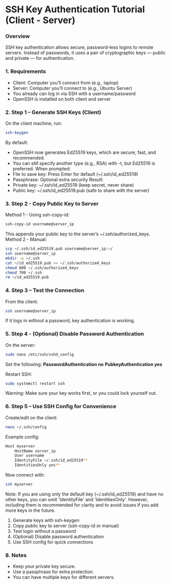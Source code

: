 # SSH Key Authentication Tutorial (Client - Server)

### Overview
SSH key authentication allows secure, password-less logins to remote servers. Instead of passwords, it uses a pair of cryptographic keys — public and private — for authentication.

### 1. Requirements
- Client: Computer you’ll connect from (e.g., laptop)
- Server: Computer you’ll connect to (e.g., Ubuntu Server)
- You already can log in via SSH with a username/password
- OpenSSH is installed on both client and server

### 2. Step 1 – Generate SSH Keys (Client)
On the client machine, run:
```bash
ssh-keygen
```
By default:
- OpenSSH now generates Ed25519 keys, which are secure, fast, and recommended.
- You can still specify another type (e.g., RSA) with -t, but Ed25519 is preferred.
When prompted:
- File to save key: Press Enter for default (~/.ssh/id_ed25519)
- Passphrase: Optional extra security
Result:
- Private key: ~/.ssh/id_ed25519 (keep secret, never share)
- Public key: ~/.ssh/id_ed25519.pub (safe to share with the server)

### 3. Step 2 - Copy Public Key to Server
Method 1 - Using ssh-copy-id:
```bash
ssh-copy-id username@server_ip
```
This appends your public key to the server’s ~/.ssh/authorized_keys.
Method 2 - Manual:
```bash
scp ~/.ssh/id_ed25519.pub username@server_ip:~/
ssh username@server_ip
mkdir -p ~/.ssh
cat ~/id_ed25519.pub >> ~/.ssh/authorized_keys
chmod 600 ~/.ssh/authorized_keys
chmod 700 ~/.ssh
rm ~/id_ed25519.pub
```

### 4. Step 3 – Test the Connection
From the client:
```bash
ssh username@server_ip
```
If it logs in without a password, key authentication is working.

### 5. Step 4 - (Optional) Disable Password Authentication
On the server:
```bash
sudo nano /etc/ssh/sshd_config
```
Set the following:
**PasswordAuthentication no**
**PubkeyAuthentication yes**

Restart SSH:
```bash
sudo systemctl restart ssh
```
Warning: Make sure your key works first, or you could lock yourself out.

### 6. Step 5 – Use SSH Config for Convenience
Create/edit on the client:
```bash
nano ~/.ssh/config
```
Example config:
```bash
Host myserver
    HostName server_ip
    User username
    IdentityFile ~/.ssh/id_ed25519**
    IdentitiesOnly yes**
```

Now connect with:
```bash
ssh myserver
```

Note: If you are using only the default key (~/.ssh/id_ed25519) and have no other keys, you can omit 'IdentityFile' and 'IdentitiesOnly'. However, including them is recommended for clarity and to avoid issues if you add more keys in the future.

1. Generate keys with ssh-keygen
2. Copy public key to server (ssh-copy-id or manual)
3. Test login without a password
4. (Optional) Disable password authentication
5. Use SSH config for quick connections

### 8. Notes
- Keep your private key secure.
- Use a passphrase for extra protection.
- You can have multiple keys for different servers.